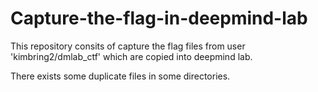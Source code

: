 # Capture-the-flag-in-deepmind-lab
This repository consits of capture the flag files from user 'kimbring2/dmlab_ctf' which are copied into deepmind lab.

There exists some duplicate files in some directories.
